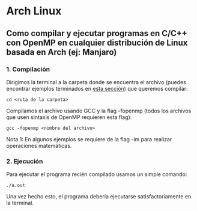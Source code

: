 # Arch Linux

  Como compilar y ejecutar programas en C/C++ con OpenMP en cualquier distribución de Linux basada en Arch (ej: Manjaro)
---



### 1. Compilación

Dirigimos la terminal a la carpeta donde se encuentra el archivo (puedes encontrar ejemplos terminados en [esta sección](../recursos/ejemplos-de-programas.md)) que queremos compilar:

```
cd <ruta de la carpeta>
```

Compilamos el archivo usando GCC y la flag -fopenmp (todos los archivos que usen sintaxis de OpenMP requieren esta flag):

```
gcc -fopenmp <nombre del archivo>
```

Nota 1:
&#x20;En algunos ejemplos se requiere de la flag -lm para realizar operaciones matemáticas.


### 2. Ejecución

Para ejecutar el programa recién compilado usamos un simple comando:

```
./a.out
```

Una vez hecho esto, el programa debería ejecutarse satisfactoriamente en la terminal.

